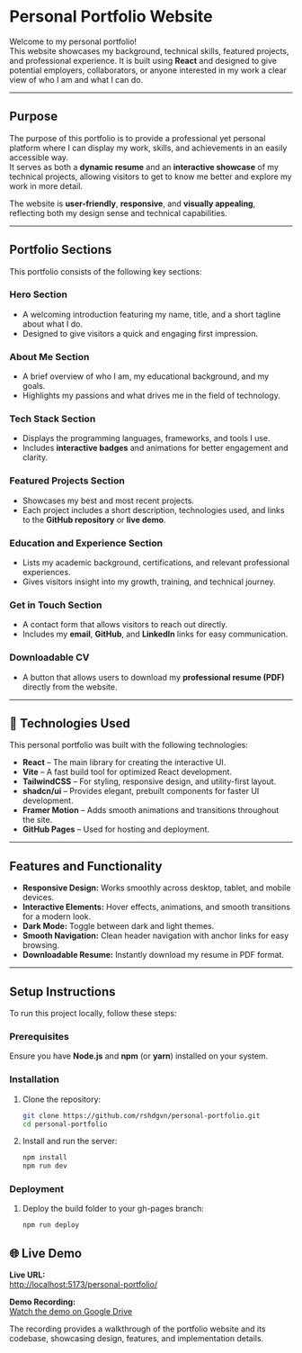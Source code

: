 # Personal Portfolio Website

Welcome to my personal portfolio!  
This website showcases my background, technical skills, featured projects, and professional experience. It is built using **React** and designed to give potential employers, collaborators, or anyone interested in my work a clear view of who I am and what I can do.

---

## Purpose

The purpose of this portfolio is to provide a professional yet personal platform where I can display my work, skills, and achievements in an easily accessible way.  
It serves as both a **dynamic resume** and an **interactive showcase** of my technical projects, allowing visitors to get to know me better and explore my work in more detail.  

The website is **user-friendly**, **responsive**, and **visually appealing**, reflecting both my design sense and technical capabilities.

---

## Portfolio Sections

This portfolio consists of the following key sections:

### Hero Section
- A welcoming introduction featuring my name, title, and a short tagline about what I do.  
- Designed to give visitors a quick and engaging first impression.

### About Me Section
- A brief overview of who I am, my educational background, and my goals.  
- Highlights my passions and what drives me in the field of technology.

### Tech Stack Section
- Displays the programming languages, frameworks, and tools I use.  
- Includes **interactive badges** and animations for better engagement and clarity.

### Featured Projects Section
- Showcases my best and most recent projects.  
- Each project includes a short description, technologies used, and links to the **GitHub repository** or **live demo**.

### Education and Experience Section
- Lists my academic background, certifications, and relevant professional experiences.  
- Gives visitors insight into my growth, training, and technical journey.

### Get in Touch Section
- A contact form that allows visitors to reach out directly.  
- Includes my **email**, **GitHub**, and **LinkedIn** links for easy communication.

### Downloadable CV
- A button that allows users to download my **professional resume (PDF)** directly from the website.

---

## 🧠 Technologies Used

This personal portfolio was built with the following technologies:

- **React** – The main library for creating the interactive UI.  
- **Vite** – A fast build tool for optimized React development.  
- **TailwindCSS** – For styling, responsive design, and utility-first layout.  
- **shadcn/ui** – Provides elegant, prebuilt components for faster UI development.  
- **Framer Motion** – Adds smooth animations and transitions throughout the site.  
- **GitHub Pages** – Used for hosting and deployment.

---

## Features and Functionality

- **Responsive Design:** Works smoothly across desktop, tablet, and mobile devices.  
- **Interactive Elements:** Hover effects, animations, and smooth transitions for a modern look.  
- **Dark Mode:** Toggle between dark and light themes.  
- **Smooth Navigation:** Clean header navigation with anchor links for easy browsing.  
- **Downloadable Resume:** Instantly download my resume in PDF format.

---

## Setup Instructions

To run this project locally, follow these steps:

### Prerequisites
Ensure you have **Node.js** and **npm** (or **yarn**) installed on your system.

### Installation
1. Clone the repository:
   ```bash
   git clone https://github.com/rshdgvn/personal-portfolio.git
   cd personal-portfolio
   ```
2. Install and run the server:
   ```bash   
   npm install
   npm run dev
   ```
### Deployment
1. Deploy the build folder to your gh-pages branch:
   ```bash   
   npm run deploy
   ```

## 🌐 Live Demo

**Live URL:**  
[http://localhost:5173/personal-portfolio/](http://localhost:5173/personal-portfolio/)

**Demo Recording:**  
[Watch the demo on Google Drive](https://drive.google.com/file/d/1RpHsioCfJ_TdytYSu2FFBfzyPA_bC5Gf/view?usp=sharing)

The recording provides a walkthrough of the portfolio website and its codebase, showcasing design, features, and implementation details.


